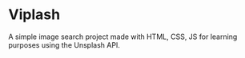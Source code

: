 # Viplash
A simple image search project made with HTML, CSS, JS for learning purposes using the Unsplash API.
